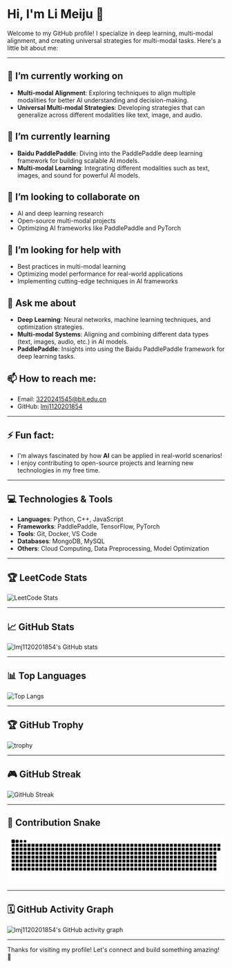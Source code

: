 # Hi, I'm Li Meiju 👋

Welcome to my GitHub profile! I specialize in deep learning, multi-modal alignment, and creating universal strategies for multi-modal tasks. Here's a little bit about me:

---

## 🔭 I’m currently working on
- **Multi-modal Alignment**: Exploring techniques to align multiple modalities for better AI understanding and decision-making.
- **Universal Multi-modal Strategies**: Developing strategies that can generalize across different modalities like text, image, and audio.

## 🌱 I’m currently learning
- **Baidu PaddlePaddle**: Diving into the PaddlePaddle deep learning framework for building scalable AI models.
- **Multi-modal Learning**: Integrating different modalities such as text, images, and sound for powerful AI models.

## 👯 I’m looking to collaborate on
- AI and deep learning research
- Open-source multi-modal projects
- Optimizing AI frameworks like PaddlePaddle and PyTorch

## 🤔 I’m looking for help with
- Best practices in multi-modal learning
- Optimizing model performance for real-world applications
- Implementing cutting-edge techniques in AI frameworks

## 💬 Ask me about
- **Deep Learning**: Neural networks, machine learning techniques, and optimization strategies.
- **Multi-modal Systems**: Aligning and combining different data types (text, images, audio, etc.) in AI models.
- **PaddlePaddle**: Insights into using the Baidu PaddlePaddle framework for deep learning tasks.

## 📫 How to reach me:
- Email: [3220241545@bit.edu.cn](mailto:3220241545@bit.edu.cn)
- GitHub: [lmj1120201854](https://github.com/lmj1120201854)
---

## ⚡ Fun fact:
- I'm always fascinated by how **AI** can be applied in real-world scenarios!
- I enjoy contributing to open-source projects and learning new technologies in my free time.

---

## 💻 Technologies & Tools

- **Languages**: Python, C++, JavaScript
- **Frameworks**: PaddlePaddle, TensorFlow, PyTorch
- **Tools**: Git, Docker, VS Code
- **Databases**: MongoDB, MySQL
- **Others**: Cloud Computing, Data Preprocessing, Model Optimization

---

## 🏆 LeetCode Stats

![LeetCode Stats](https://leetcard.jacoblin.cool/nostalgic-jacksonbno?theme=light&font=roboto&ext=heatmap)

---


## 📈 GitHub Stats

![lmj1120201854's GitHub stats](https://github-readme-stats.vercel.app/api?username=lmj1120201854&show_icons=true&hide_title=true&count_private=true&hide=prs)

---

## 📊 Top Languages

![Top Langs](https://github-readme-stats.vercel.app/api/top-langs/?username=lmj1120201854)

---

## 🏆 GitHub Trophy

![trophy](https://github-profile-trophy.vercel.app/?username=lmj1120201854)

---

## 🎮 GitHub Streak

![GitHub Streak](https://streak-stats.demolab.com/?user=lmj1120201854)

---

## 🐍 Contribution Snake

<picture>
  <source media="(prefers-color-scheme: dark)" srcset="https://raw.githubusercontent.com/lmj1120201854/lmj1120201854/output/github-contribution-grid-snake-dark.svg">
  <source media="(prefers-color-scheme: light)" srcset="https://raw.githubusercontent.com/lmj1120201854/lmj1120201854/output/github-contribution-grid-snake.svg">
  <img alt="github contribution grid snake animation" src="https://raw.githubusercontent.com/lmj1120201854/lmj1120201854/output/github-contribution-grid-snake.svg">
</picture>

---

## 🗓 GitHub Activity Graph

![lmj1120201854's GitHub activity graph](https://github-readme-activity-graph.vercel.app/graph?username=lmj1120201854)

---

Thanks for visiting my profile! Let's connect and build something amazing! 🚀


<!--
**lmj1120201854/lmj1120201854** is a ✨ _special_ ✨ repository because its `README.md` (this file) appears on your GitHub profile.

Here are some ideas to get you started:

- 🔭 I’m currently working on ...
- 🌱 I’m currently learning ...
- 👯 I’m looking to collaborate on ...
- 🤔 I’m looking for help with ...
- 💬 Ask me about ...
- 📫 How to reach me: ...
- 😄 Pronouns: ...
- ⚡ Fun fact: ...
-->
